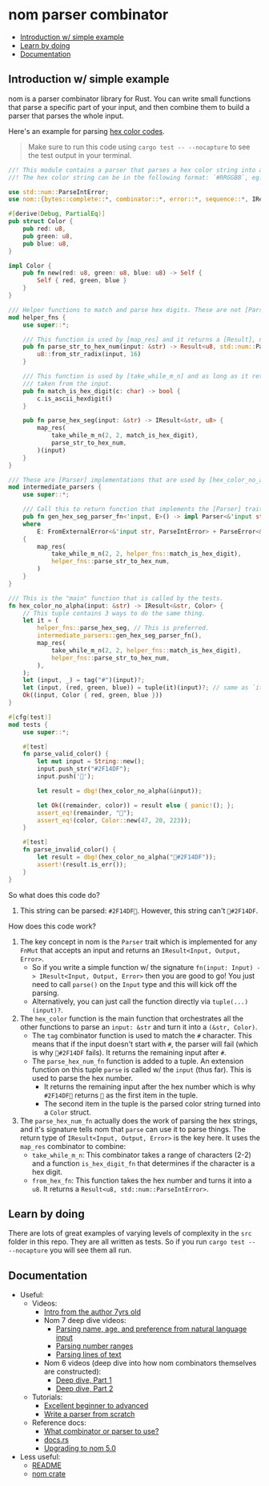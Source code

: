 # nom parser combinator
<a id="markdown-nom-parser-combinator" name="nom-parser-combinator"></a>


<!-- TOC -->

- [Introduction w/ simple example](#introduction-w-simple-example)
- [Learn by doing](#learn-by-doing)
- [Documentation](#documentation)

<!-- /TOC -->

## Introduction w/ simple example
<a id="markdown-introduction-w%2F-simple-example" name="introduction-w%2F-simple-example"></a>


nom is a parser combinator library for Rust. You can write small functions that parse a specific
part of your input, and then combine them to build a parser that parses the whole input.

Here's an example for parsing
[hex color codes](https://developer.mozilla.org/en-US/docs/Web/CSS/color).

> Make sure to run this code using `cargo test -- --nocapture` to see the test output in your
> terminal.

```rust
//! This module contains a parser that parses a hex color string into a [Color] struct.
//! The hex color string can be in the following format: `#RRGGBB`, eg: `#FF0000` for red.

use std::num::ParseIntError;
use nom::{bytes::complete::*, combinator::*, error::*, sequence::*, IResult, Parser};

#[derive(Debug, PartialEq)]
pub struct Color {
    pub red: u8,
    pub green: u8,
    pub blue: u8,
}

impl Color {
    pub fn new(red: u8, green: u8, blue: u8) -> Self {
        Self { red, green, blue }
    }
}

/// Helper functions to match and parse hex digits. These are not [Parser] implementations.
mod helper_fns {
    use super::*;

    /// This function is used by [map_res] and it returns a [Result], not [IResult].
    pub fn parse_str_to_hex_num(input: &str) -> Result<u8, std::num::ParseIntError> {
        u8::from_str_radix(input, 16)
    }

    /// This function is used by [take_while_m_n] and as long as it returns `true` items will be
    /// taken from the input.
    pub fn match_is_hex_digit(c: char) -> bool {
        c.is_ascii_hexdigit()
    }

    pub fn parse_hex_seg(input: &str) -> IResult<&str, u8> {
        map_res(
            take_while_m_n(2, 2, match_is_hex_digit),
            parse_str_to_hex_num,
        )(input)
    }
}

/// These are [Parser] implementations that are used by [hex_color_no_alpha].
mod intermediate_parsers {
    use super::*;

    /// Call this to return function that implements the [Parser] trait.
    pub fn gen_hex_seg_parser_fn<'input, E>() -> impl Parser<&'input str, u8, E>
    where
        E: FromExternalError<&'input str, ParseIntError> + ParseError<&'input str>,
    {
        map_res(
            take_while_m_n(2, 2, helper_fns::match_is_hex_digit),
            helper_fns::parse_str_to_hex_num,
        )
    }
}

/// This is the "main" function that is called by the tests.
fn hex_color_no_alpha(input: &str) -> IResult<&str, Color> {
    // This tuple contains 3 ways to do the same thing.
    let it = (
        helper_fns::parse_hex_seg, // This is preferred.
        intermediate_parsers::gen_hex_seg_parser_fn(),
        map_res(
            take_while_m_n(2, 2, helper_fns::match_is_hex_digit),
            helper_fns::parse_str_to_hex_num,
        ),
    );
    let (input, _) = tag("#")(input)?;
    let (input, (red, green, blue)) = tuple(it)(input)?; // same as `it.parse(input)?`
    Ok((input, Color { red, green, blue }))
}

#[cfg(test)]
mod tests {
    use super::*;

    #[test]
    fn parse_valid_color() {
        let mut input = String::new();
        input.push_str("#2F14DF");
        input.push('🔅');

        let result = dbg!(hex_color_no_alpha(&input));

        let Ok((remainder, color)) = result else { panic!(); };
        assert_eq!(remainder, "🔅");
        assert_eq!(color, Color::new(47, 20, 223));
    }

    #[test]
    fn parse_invalid_color() {
        let result = dbg!(hex_color_no_alpha("🔅#2F14DF"));
        assert!(result.is_err());
    }
}
```

So what does this code do?

1. This string can be parsed: `#2F14DF🔅`. However, this string can't `🔅#2F14DF`.

How does this code work?

1. The key concept in nom is the `Parser` trait which is implemented for any `FnMut` that accepts an
   input and returns an `IResult<Input, Output, Error>`.
   - So if you write a simple function w/ the signature
     `fn(input: Input) -> IResult<Input, Output, Error>` then you are good to go! You just need to
     call `parse()` on the `Input` type and this will kick off the parsing.
   - Alternatively, you can just call the function directly via `tuple(...)(input)?`.
2. The `hex_color` function is the main function that orchestrates all the other functions to parse
   an `input: &str` and turn it into a `(&str, Color)`.
   - The `tag` combinator function is used to match the `#` character. This means that if the input
     doesn't start with `#`, the parser will fail (which is why `🔅#2F14DF` fails). It returns the
     remaining input after `#`.
   - The `parse_hex_num_fn` function is added to a tuple. An extension function on this tuple
     `parse` is called w/ the `input` (thus far). This is used to parse the hex number.
     - It returns the remaining input after the hex number which is why `#2F14DF🔅` returns `🔅` as
       the first item in the tuple.
     - The second item in the tuple is the parsed color string turned into a `Color` struct.
3. The `parse_hex_num_fn` actually does the work of parsing the hex strings, and it's signature
   tells nom that `parse` can use it to parse things. The return type of
   `IResult<Input, Output, Error>` is the key here. It uses the `map_res` combinator to combine:
   - `take_while_m_n`: This combinator takes a range of characters (2-2) and a function
     `is_hex_digit_fn` that determines if the character is a hex digit.
   - `from_hex_fn`: This function takes the hex number and turns it into a `u8`. It returns a
     `Result<u8, std::num::ParseIntError>`.

## Learn by doing
<a id="markdown-learn-by-doing" name="learn-by-doing"></a>


There are lots of great examples of varying levels of complexity in the `src` folder in this repo.
They are all written as tests. So if you run `cargo test -- --nocapture` you will see them all run.

## Documentation
<a id="markdown-documentation" name="documentation"></a>


- Useful:
  - Videos:
    - [Intro from the author 7yrs old](https://youtu.be/EXEMm5173SM)
    - Nom 7 deep dive videos:
      - [Parsing name, age, and preference from natural language input](https://youtu.be/Igajh2Vliog)
      - [Parsing number ranges](https://youtu.be/Xm4jrjohDN8)
      - [Parsing lines of text](https://youtu.be/6b2ymQWldoE)
    - Nom 6 videos (deep dive into how nom combinators themselves are constructed):
      - [Deep dive, Part 1](https://youtu.be/zHF6j1LvngA)
      - [Deep dive, Part 2](https://youtu.be/9GLFJcSO08Y)
  - Tutorials:
    - [Excellent beginner to advanced](https://github.com/benkay86/nom-tutorial)
    - [Write a parser from scratch](https://github.com/rust-bakery/nom/blob/main/doc/making_a_new_parser_from_scratch.md)
  - Reference docs:
    - [What combinator or parser to use?](https://github.com/rust-bakery/nom/blob/main/doc/choosing_a_combinator.md)
    - [docs.rs](https://docs.rs/nom/7.1.3/nom/)
    - [Upgrading to nom 5.0](https://github.com/rust-bakery/nom/blob/main/doc/upgrading_to_nom_5.md)
- Less useful:
  - [README](https://github.com/rust-bakery/nom)
  - [nom crate](https://crates.io/crates/nom)
